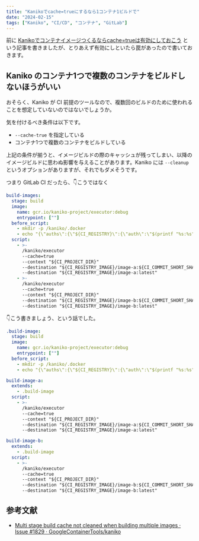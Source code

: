 ```yaml
---
title: "Kanikoでcache=trueにするなら1コンテナ1ビルドで"
date: "2024-02-15"
tags: ["Kaniko", "CI/CD", "コンテナ", "GitLab"]
---
```


前に [Kanikoでコンテナイメージつくるならcache=trueは有効にしておこう](/posts/2023/04/kaniko-cache) という記事を書きましたが、とりあえず有効にしといたら罠があったので書いておきます。

## Kaniko のコンテナ1つで複数のコンテナをビルドしないほうがいい

おそらく、Kaniko が CI 前提のツールなので、複数回のビルドのために使われることを想定していないのではないでしょうか。

気を付けるべき条件は以下です。

* `--cache-true` を指定している
* コンテナ1つで複数のコンテナをビルドしている

上記の条件が揃うと、イメージビルドの際のキャッシュが残ってしまい、以降のイメージビルドに思わぬ影響を与えることがあります。Kaniko には `--cleanup` というオプションがありますが、それでもダメそうです。

つまり GitLab CI だったら、👇こうではなく

```yaml
build-images:
  stage: build
  image:
    name: gcr.io/kaniko-project/executor:debug
    entrypoint: [""]
  before_script:
    - mkdir -p /kaniko/.docker
    - echo "{\"auths\":{\"${CI_REGISTRY}\":{\"auth\":\"$(printf "%s:%s" "${CI_REGISTRY_USER}" "${CI_REGISTRY_PASSWORD}" | base64 | tr -d '\n')\"}}}" > /kaniko/.docker/config.json
  script:
    - >-
      /kaniko/executor
      --cache=true
      --context "${CI_PROJECT_DIR}"
      --destination "${CI_REGISTRY_IMAGE}/image-a:${CI_COMMIT_SHORT_SHA}"
      --destination "${CI_REGISTRY_IMAGE}/image-a:latest"
    - >-
      /kaniko/executor
      --cache=true
      --context "${CI_PROJECT_DIR}"
      --destination "${CI_REGISTRY_IMAGE}/image-b:${CI_COMMIT_SHORT_SHA}"
      --destination "${CI_REGISTRY_IMAGE}/image-b:latest"
```

👇こう書きましょう、という話でした。

```yaml
.build-image:
  stage: build
  image:
    name: gcr.io/kaniko-project/executor:debug
    entrypoint: [""]
  before_script:
    - mkdir -p /kaniko/.docker
    - echo "{\"auths\":{\"${CI_REGISTRY}\":{\"auth\":\"$(printf "%s:%s" "${CI_REGISTRY_USER}" "${CI_REGISTRY_PASSWORD}" | base64 | tr -d '\n')\"}}}" > /kaniko/.docker/config.json

build-image-a:
  extends:
    - .build-image
  script:
    - >-
      /kaniko/executor
      --cache=true
      --context "${CI_PROJECT_DIR}"
      --destination "${CI_REGISTRY_IMAGE}/image-a:${CI_COMMIT_SHORT_SHA}"
      --destination "${CI_REGISTRY_IMAGE}/image-a:latest"

build-image-b:
  extends:
    - .build-image
  script:
    - >-
      /kaniko/executor
      --cache=true
      --context "${CI_PROJECT_DIR}"
      --destination "${CI_REGISTRY_IMAGE}/image-b:${CI_COMMIT_SHORT_SHA}"
      --destination "${CI_REGISTRY_IMAGE}/image-b:latest"
```

## 参考文献

* [Multi stage build cache not cleaned when building multiple images · Issue #1829 · GoogleContainerTools/kaniko](https://github.com/GoogleContainerTools/kaniko/issues/1829)
